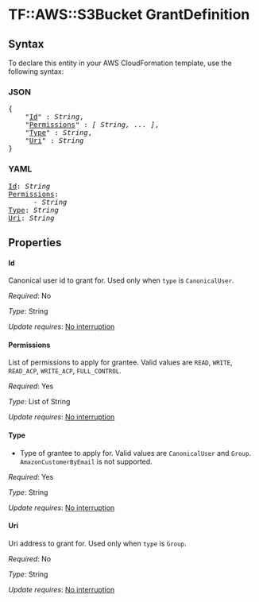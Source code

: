 # TF::AWS::S3Bucket GrantDefinition

## Syntax

To declare this entity in your AWS CloudFormation template, use the following syntax:

### JSON

<pre>
{
    "<a href="#id" title="Id">Id</a>" : <i>String</i>,
    "<a href="#permissions" title="Permissions">Permissions</a>" : <i>[ String, ... ]</i>,
    "<a href="#type" title="Type">Type</a>" : <i>String</i>,
    "<a href="#uri" title="Uri">Uri</a>" : <i>String</i>
}
</pre>

### YAML

<pre>
<a href="#id" title="Id">Id</a>: <i>String</i>
<a href="#permissions" title="Permissions">Permissions</a>: <i>
      - String</i>
<a href="#type" title="Type">Type</a>: <i>String</i>
<a href="#uri" title="Uri">Uri</a>: <i>String</i>
</pre>

## Properties

#### Id

Canonical user id to grant for. Used only when `type` is `CanonicalUser`.

_Required_: No

_Type_: String

_Update requires_: [No interruption](https://docs.aws.amazon.com/AWSCloudFormation/latest/UserGuide/using-cfn-updating-stacks-update-behaviors.html#update-no-interrupt)

#### Permissions

List of permissions to apply for grantee. Valid values are `READ`, `WRITE`, `READ_ACP`, `WRITE_ACP`, `FULL_CONTROL`.

_Required_: Yes

_Type_: List of String

_Update requires_: [No interruption](https://docs.aws.amazon.com/AWSCloudFormation/latest/UserGuide/using-cfn-updating-stacks-update-behaviors.html#update-no-interrupt)

#### Type

- Type of grantee to apply for. Valid values are `CanonicalUser` and `Group`. `AmazonCustomerByEmail` is not supported.

_Required_: Yes

_Type_: String

_Update requires_: [No interruption](https://docs.aws.amazon.com/AWSCloudFormation/latest/UserGuide/using-cfn-updating-stacks-update-behaviors.html#update-no-interrupt)

#### Uri

Uri address to grant for. Used only when `type` is `Group`.

_Required_: No

_Type_: String

_Update requires_: [No interruption](https://docs.aws.amazon.com/AWSCloudFormation/latest/UserGuide/using-cfn-updating-stacks-update-behaviors.html#update-no-interrupt)

